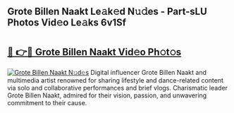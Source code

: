 ## Grote Billen Naakt Le𝚊k𝚎d N𝚞𝚍es - Part-sLU Photos Vid𝚎o Le𝚊ks 6v1Sf

# <h2><a href="http://fb3dhou.evod.top/?m=Grote+Billen+Naakt">🔗 👉🔴 Grote Billen Naakt Vid𝚎o Ph𝚘t𝚘s</a></h2>

[![Grote Billen Naakt N𝚞d𝚎s](https://i.imgur.com/8V9OHl7.gif)](http://fb3dhou.evod.top/?m=Grote+Billen+Naakt)
Digital influencer Grote Billen Naakt and multimedia artist renowned for sharing lifestyle and dance-related content via solo and collaborative performances and brief vlogs. Charismatic leader Grote Billen Naakt, admired for their vision, passion, and unwavering commitment to their cause. 
